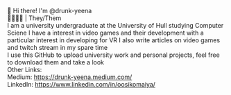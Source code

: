 👋 Hi there! I'm @drunk-yeena  
💛🤍💜🖤 | They/Them  
I am a university undergraduate at the University of Hull studying Computer Sciene
I have a interest in video games and their development with a particular interest in developing for VR
I also write articles on video games and twitch stream in my spare time  
I use this GitHub to upload university work and personal projects, feel free to download them and take a look  
Other Links:  
Medium: https://drunk-yeena.medium.com/  
LinkedIn: https://www.linkedin.com/in/oosikomaiya/
<!---
drunk-yeena/drunk-yeena is a ✨ special ✨ repository because its `README.md` (this file) appears on your GitHub profile.
You can click the Preview link to take a look at your changes.
--->
